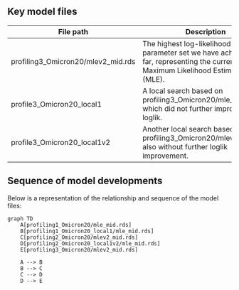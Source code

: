 ## Key model files

| File path                          | Description                                                                                                                              |
|---------------------------|---------------------------------------------|
| profiling3_Omicron20/mlev2_mid.rds | The highest log-likelihood (loglik) parameter set we have achieved so far, representing the current Maximum Likelihood Estimation (MLE). |
| profile3_Omicron20_local1          | A local search based on profiling3_Omicron20/mle_mid.rds, which did not further improve the loglik.                                      |
| profile3_Omicron20_local1v2        | Another local search based on profiling3_Omicron20/mlev2_mid.rds, also without further loglik improvement.                               |

## Sequence of model developments

Below is a representation of the relationship and sequence of the model files:

``` mermaid
graph TD
    A[profiling1_Omicron20/mle_mid.rds]
    B[profiling1_Omicron20_local1/mle_mid.rds]
    C[profiling2_Omicron20/mlev2_mid.rds]
    D[profiling2_Omicron20_local1v2/mle_mid.rds]
    E[profiling3_Omicron20/mlev2_mid.rds]

    A --> B
    B --> C
    C --> D
    D --> E
```
